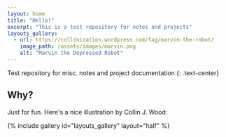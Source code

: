 ```yaml
---
layout: home
title: "Hello!"
excerpt: "This is a test repository for notes and projects"
layouts_gallery:
  - url: https://collinization.wordpress.com/tag/marvin-the-robot/
    image_path: /assets/images/marvin.png
    alt: "Marvin the Depressed Robot"
---
```


Test repository for misc. notes and project documentation
{: .text-center}

## Why?

Just for fun. Here's a nice illustration by Collin J. Wood:

{% include gallery id="layouts_gallery" layout="half" %}
